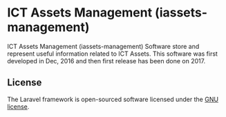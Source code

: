 # ICT Assets Management (iassets-management)
ICT Assets Management (iassets-management) Software store and represent useful information related to ICT Assets. 
This software was first developed in Dec, 2016 and then first release has been done on 2017. 

## License
The Laravel framework is open-sourced software licensed under the [GNU license](https://opensource.org/licenses/GPL-3.0).
